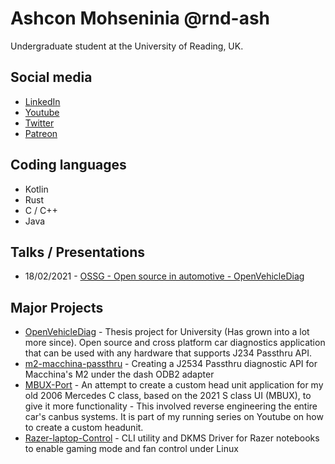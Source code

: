 # Ashcon Mohseninia @rnd-ash

Undergraduate student at the University of Reading, UK.



## Social media
* [LinkedIn](https://www.linkedin.com/in/ashcon-mohseninia-a5051a142/)
* [Youtube](https://www.youtube.com/c/rndash99)
* [Twitter](https://twitter.com/rndashm/)
* [Patreon](https://www.patreon.com/rand_ash)

## Coding languages
* Kotlin
* Rust
* C / C++
* Java

## Talks / Presentations
* 18/02/2021 - [OSSG - Open source in automotive - OpenVehicleDiag](https://youtu.be/C_Su0XGG_Ds)

## Major Projects
* [OpenVehicleDiag](https://github.com/rnd-ash/OpenVehicleDiag) - Thesis project for University (Has grown into a lot more since). Open source and cross platform car diagnostics application that can be used with any hardware that supports J234 Passthru API.
* [m2-macchina-passthru](https://github.com/rnd-ash/m2-utd-passthru) - Creating a J2534 Passthru diagnostic API for Macchina's M2 under the dash ODB2 adapter
* [MBUX-Port](https://github.com/rnd-ash/mbux-port) - An attempt to create a custom head unit application for my old 2006 Mercedes C class, based on the 2021 S class UI (MBUX), to give it more functionality - This involved reverse engineering the entire car's canbus systems. It is part of my running series on Youtube on how to create a custom headunit.
* [Razer-laptop-Control](https://github.com/rnd-ash/razer-laptop-control) - CLI utility and DKMS Driver for Razer notebooks to enable gaming mode and fan control under Linux
